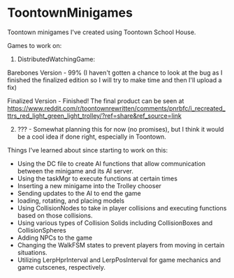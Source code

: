 # ToontownMinigames
Toontown minigames I've created using Toontown School House.

Games to work on:

1. DistributedWatchingGame:

Barebones Version - 99% (I haven't gotten a chance to look at the bug as I finished the finalized edition so I will try to make time and then I'll upload a fix)

Finalized Version - Finished! The final product can be seen at https://www.reddit.com/r/toontownrewritten/comments/pnrbfc/i_recreated_ttrs_red_light_green_light_trolley/?ref=share&ref_source=link

2. ??? - Somewhat planning this for now (no promises), but I think it would be a cool idea if done right, especially in Toontown.

Things I've learned about since starting to work on this:
- Using the DC file to create AI functions that allow communication between the minigame and its AI server.
- Using the taskMgr to execute functions at certain times
- Inserting a new minigame into the Trolley chooser
- Sending updates to the AI to end the game
- loading, rotating, and placing models
- Using CollisionNodes to take in player collisions and executing functions based on those collisions.
- Using various types of Collision Solids including CollisionBoxes and CollisionSpheres
- Adding NPCs to the game
- Changing the WalkFSM states to prevent players from moving in certain situations.
- Utilizing LerpHprInterval and LerpPosInterval for game mechanics and game cutscenes, respectively.
